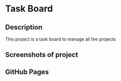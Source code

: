 # Task Board

## Description

This project is a task board to manage all the projects

## Screenshots of project


## GitHub Pages




